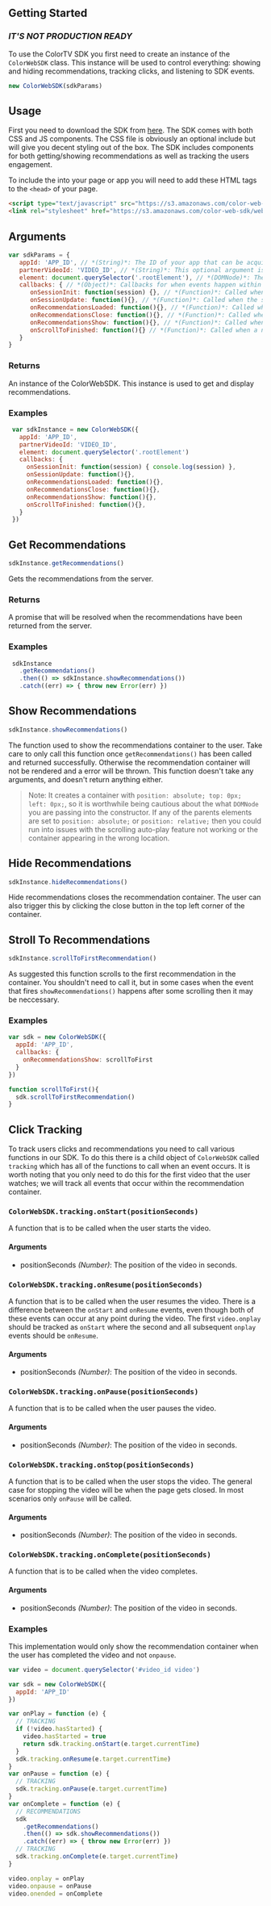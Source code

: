 ## Getting Started

### *IT'S NOT PRODUCTION READY*
To use the ColorTV SDK you first need to create an instance of the `ColorWebSDK` class. This instance will be used to control everything: showing and hiding recommendations, tracking clicks, and listening to SDK events.

```javascript
new ColorWebSDK(sdkParams)
```

## Usage

First you need to download the SDK from [here](https://s3.amazonaws.com/color-web-sdk/web/color-web-sdk.0.1.1-beta.3.js). The SDK comes with both CSS and JS components. The CSS file is obviously an optional include but will give you decent styling out of the box. The SDK includes components for both getting/showing recommendations as well as tracking the users engagement.

To include the into your page or app you will need to add these HTML tags to the `<head>` of your page.

```html
<script type="text/javascript" src="https://s3.amazonaws.com/color-web-sdk/web/color-web-sdk.0.1.1-beta.3.js"></script>
<link rel="stylesheet" href="https://s3.amazonaws.com/color-web-sdk/web/color-web-sdk.0.1.1-beta.3.css"></link>
```

## Arguments

```javascript
var sdkParams = {
   appId: 'APP_ID', // *(String)*: The ID of your app that can be acquired through the ColorTV dashboard
   partnerVideoId: 'VIDEO_ID', // *(String)*: This optional argument is used to get recommendations. When supplied the recommendations will be relevant to this video. If it is not supplied then the recommendations will be generated based on your app alone.
   element: document.querySelector('.rootElement'), // *(DOMNode)*: The `DOMNode` which we will mount the recommendation container to. This is an optional argument, if you do not supply it then we will mount to the body of the page. If you do supply it be careful about parent elements positioning (as described [here](#colorwebsdkshowrecommendations))
   callbacks: { // *(Object)*: Callbacks for when events happen within the instance of the sdk
      onSessionInit: function(session) {}, // *(Function)*: Called when the session is initialized for the first time. It receives the session object with `sessionId`, `state`,
      onSessionUpdate: function(){}, // *(Function)*: Called when the session is updated. This will happen automatically and you will not need to worry about keeping the session alive.
      onRecommendationsLoaded: function(){}, // *(Function)*: Called when the recommendations are loaded from the server. It receives a list of recommendation objects.
      onRecommendationsClose: function(){}, // *(Function)*: Called when the recommendations are shown to the user
      onRecommendationsShow: function(){}, // *(Function)*: Called when the user clicks the close button in the recommendation container. It takes no arguments
      onScrollToFinished: function(){} // *(Function)*: Called when a new video gets scrolled to automatically by the SDK. It takes no arguments
   }
}
```

### Returns

An instance of the ColorWebSDK. This instance is used to get and display recommendations.

### Examples
```javascript
 var sdkInstance = new ColorWebSDK({
   appId: 'APP_ID',
   partnerVideoId: 'VIDEO_ID',
   element: document.querySelector('.rootElement')
   callbacks: {
     onSessionInit: function(session) { console.log(session) },
     onSessionUpdate: function(){},
     onRecommendationsLoaded: function(){},
     onRecommendationsClose: function(){},
     onRecommendationsShow: function(){},
     onScrollToFinished: function(){},
   }
 })
```

## Get Recommendations
```javascript
sdkInstance.getRecommendations()
```
Gets the recommendations from the server.

### Returns
A promise that will be resolved when the recommendations have been returned from the server.

### Examples

```javascript
 sdkInstance
   .getRecommendations()
   .then(() => sdkInstance.showRecommendations())
   .catch((err) => { throw new Error(err) })
```

## Show Recommendations
```javascript
sdkInstance.showRecommendations()
```

The function used to show the recommendations container to the user. Take care to only call this function once `getRecommendations()` has been called and returned successfully. Otherwise the recommendation container will not be rendered and a error will be thrown. This function doesn't take any arguments, and doesn't return anything either.

> Note: It creates a container with `position: absolute; top: 0px; left: 0px;`, so it is worthwhile being cautious about the what `DOMNode` you are passing into the constructor. If any of the parents elements are set to `position: absolute;` or `position: relative;` then you could run into issues with the scrolling auto-play feature not working or the container appearing in the wrong location.


## Hide Recommendations
```javascript
sdkInstance.hideRecommendations()
```

Hide recommendations closes the recommendation container. The user can also trigger this by clicking the close button in the top left corner of the container.

## Stroll To Recommendations

```javascript
sdkInstance.scrollToFirstRecommendation()
```

As suggested this function scrolls to the first recommendation in the container. You shouldn't need to call it, but in some cases when the event that fires `showRecommendations()` happens after some scrolling then it may be neccessary.

### Examples
```javascript
var sdk = new ColorWebSDK({
  appId: 'APP_ID',
  callbacks: {
    onRecommendationsShow: scrollToFirst
  }
})

function scrollToFirst(){
  sdk.scrollToFirstRecommendation()
}
```

## Click Tracking

To track users clicks and recommendations you need to call various functions in our SDK. To do this there is a child object of `ColorWebSDK` called `tracking` which has all of the functions to call when an event occurs. It is worth noting that you only need to do this for the first video that the user watches; we will track all events that occur within the recommendation container.

### `ColorWebSDK.tracking.onStart(positionSeconds)`

A function that is to be called when the user starts the video.

#### Arguments
* positionSeconds *(Number)*: The position of the video in seconds.

### `ColorWebSDK.tracking.onResume(positionSeconds)`

A function that is to be called when the user resumes the video. There is a difference between the `onStart` and `onResume` events, even though both of these events can occur at any point during the video. The first `video.onplay` should be tracked as `onStart` where the second and all subsequent `onplay` events should be `onResume`.

#### Arguments
* positionSeconds *(Number)*: The position of the video in seconds.

### `ColorWebSDK.tracking.onPause(positionSeconds)`

A function that is to be called when the user pauses the video.

#### Arguments
* positionSeconds *(Number)*: The position of the video in seconds.

### `ColorWebSDK.tracking.onStop(positionSeconds)`

A function that is to be called when the user stops the video. The general case for stopping the video will be when the page gets closed. In most scenarios only `onPause` will be called.

#### Arguments
* positionSeconds *(Number)*: The position of the video in seconds.

### `ColorWebSDK.tracking.onComplete(positionSeconds)`

A function that is to be called when the video completes.

#### Arguments
* positionSeconds *(Number)*: The position of the video in seconds.

### Examples

This implementation would only show the recommendation container when the user has completed the video and not `onpause`.

```javascript
var video = document.querySelector('#video_id video')

var sdk = new ColorWebSDK({
  appId: 'APP_ID'
})

var onPlay = function (e) {
  // TRACKING
  if (!video.hasStarted) {
    video.hasStarted = true
    return sdk.tracking.onStart(e.target.currentTime)
  }
  sdk.tracking.onResume(e.target.currentTime)
}
var onPause = function (e) {
  // TRACKING
  sdk.tracking.onPause(e.target.currentTime)
}
var onComplete = function (e) {
  // RECOMMENDATIONS
  sdk
    .getRecommendations()
    .then(() => sdk.showRecommendations())
    .catch((err) => { throw new Error(err) })
  // TRACKING
  sdk.tracking.onComplete(e.target.currentTime)
}

video.onplay = onPlay
video.onpause = onPause
video.onended = onComplete
```
